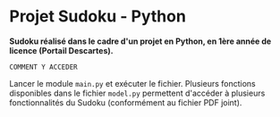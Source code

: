 # Projet Sudoku - Python

__Sudoku réalisé dans le cadre d'un projet en Python, en 1ère année de licence (Portail Descartes).__

`COMMENT Y ACCEDER`

Lancer le module `main.py` et exécuter le fichier.
Plusieurs fonctions disponibles dans le fichier `model.py` permettent d'accéder à plusieurs fonctionnalités du Sudoku (conformément au fichier PDF joint).
